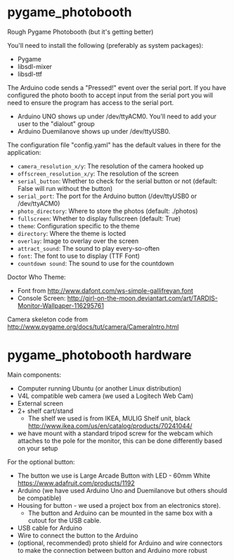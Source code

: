 pygame_photobooth
=================

Rough Pygame Photobooth (but it's getting better)

You'll need to install the following (preferably as system packages):

* Pygame
 * libsdl-mixer
 * libsdl-ttf

The Arduino code sends a "Pressed!" event over the serial port. If you have configured the photo booth to accept input from the serial port you will need to ensure the program has access to the serial port.
* Arduino UNO shows up under /dev/ttyACM0. You'll need to add your user to the "dialout" group
* Arduino Duemilanove shows up under /dev/ttyUSB0.

The configuration file "config.yaml" has the default values in there for the application:
* ``camera_resolution_x/y``: The resolution of the camera hooked up
* ``offscreen_resolution_x/y``: The resolution of the screen
* ``serial_button``: Whether to check for the serial button or not (default: False will run without the button)
* ``serial_port``: The port for the Arduino button (/dev/ttyUSB0 or /dev/ttyACM0)
* ``photo_directory``: Where to store the photos (default: ./photos)
* ``fullscreen``: Whether to display fullscreen (default: True)
* ``theme``: Configuration specific to the theme
 * ``directory``: Where the theme is locted
 * ``overlay``: Image to overlay over the screen
 * ``attract_sound``: The sound to play every-so-often
 * ``font``: The font to use to display (TTF Font)
 * ``countdown sound``: The sound to use for the countdown

Doctor Who Theme:
* Font from http://www.dafont.com/ws-simple-gallifreyan.font
* Console Screen: http://girl-on-the-moon.deviantart.com/art/TARDIS-Monitor-Wallpaper-116295761

Camera skeleton code from http://www.pygame.org/docs/tut/camera/CameraIntro.html


pygame_photobooth hardware
==========================

Main components:
* Computer running Ubuntu (or another Linux distribution)
* V4L compatible web camera (we used a Logitech Web Cam)
* External screen
* 2+ shelf cart/stand
  * The shelf we used is from IKEA, MULIG Shelf unit, black http://www.ikea.com/us/en/catalog/products/70241044/ 
* we have mount with a standard tripod screw for the webcam which attaches to the pole for the monitor, this can be done differently based on your setup

For the optional button:
* The button we use is Large Arcade Button with LED - 60mm White https://www.adafruit.com/products/1192
* Arduino (we have used Arduino Uno and Duemilanove but others should be compatible) 
* Housing for button - we used a project box from an electronics store).
  * The button and Arduino can be mounted in the same box with a cutout for the USB cable.
* USB cable for Arduino 
* Wire to connect the button to the Arduino
* (optional, recommended) proto shield for Arduino and wire connectors to make the connection between button and Arduino more robust
